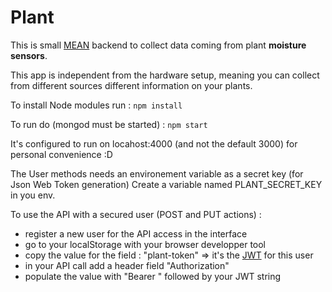 # Plant

This is small [MEAN](http://meanjs.org/) backend to collect data coming from plant **moisture sensors**.

This app is independent from the hardware setup, meaning you can collect from different sources different information on your plants.

To install Node modules run : 
`npm install` 

To run do (mongod must be started) :
`npm start`

It's configured to run on locahost:4000 (and not the default 3000) for personal convenience :D

The User methods needs an environement variable as a secret key (for Json Web Token generation)
Create a variable named PLANT_SECRET_KEY in you env.

To use the API with a secured user (POST and PUT actions) : 
 * register a new user for the API access in the interface
 * go to your localStorage with your browser developper tool
 * copy the value for the field : "plant-token" => it's the [JWT](jwt.io) for this user
 * in your API call add a header field "Authorization"
 * populate the value with "Bearer " followed by your JWT string
 
 
